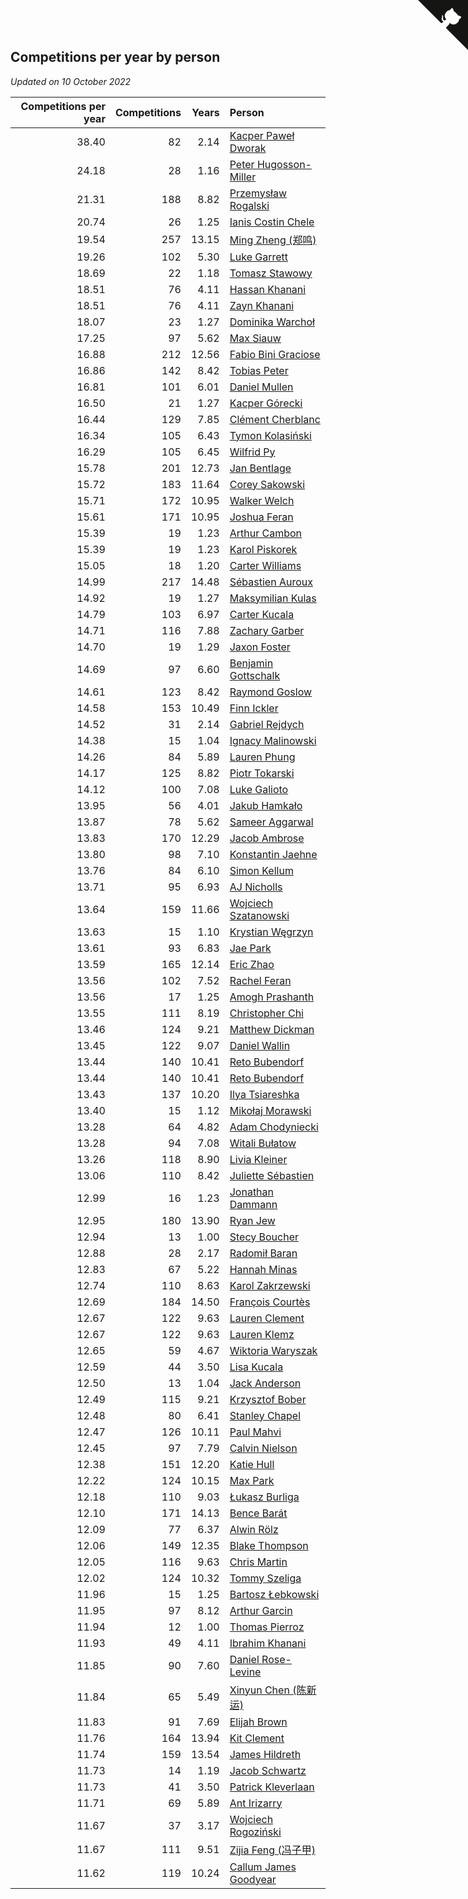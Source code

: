 ## Competitions per year by person

*Updated on 10 October 2022*

| Competitions per year | Competitions | Years | Person |
| ---: | ---: | ---: | :--- |
| 38.40 | 82 | 2.14 | [Kacper Paweł Dworak](https://www.worldcubeassociation.org/persons/2020DWOR01) |
| 24.18 | 28 | 1.16 | [Peter Hugosson-Miller](https://www.worldcubeassociation.org/persons/2021HUGO01) |
| 21.31 | 188 | 8.82 | [Przemysław Rogalski](https://www.worldcubeassociation.org/persons/2013ROGA02) |
| 20.74 | 26 | 1.25 | [Ianis Costin Chele](https://www.worldcubeassociation.org/persons/2021CHEL01) |
| 19.54 | 257 | 13.15 | [Ming Zheng (郑鸣)](https://www.worldcubeassociation.org/persons/2009ZHEN11) |
| 19.26 | 102 | 5.30 | [Luke Garrett](https://www.worldcubeassociation.org/persons/2017GARR05) |
| 18.69 | 22 | 1.18 | [Tomasz Stawowy](https://www.worldcubeassociation.org/persons/2021STAW01) |
| 18.51 | 76 | 4.11 | [Hassan Khanani](https://www.worldcubeassociation.org/persons/2018KHAN26) |
| 18.51 | 76 | 4.11 | [Zayn Khanani](https://www.worldcubeassociation.org/persons/2018KHAN28) |
| 18.07 | 23 | 1.27 | [Dominika Warchoł](https://www.worldcubeassociation.org/persons/2021WARC01) |
| 17.25 | 97 | 5.62 | [Max Siauw](https://www.worldcubeassociation.org/persons/2017SIAU02) |
| 16.88 | 212 | 12.56 | [Fabio Bini Graciose](https://www.worldcubeassociation.org/persons/2010GRAC02) |
| 16.86 | 142 | 8.42 | [Tobias Peter](https://www.worldcubeassociation.org/persons/2014PETE03) |
| 16.81 | 101 | 6.01 | [Daniel Mullen](https://www.worldcubeassociation.org/persons/2016MULL04) |
| 16.50 | 21 | 1.27 | [Kacper Górecki](https://www.worldcubeassociation.org/persons/2021GORE01) |
| 16.44 | 129 | 7.85 | [Clément Cherblanc](https://www.worldcubeassociation.org/persons/2014CHER05) |
| 16.34 | 105 | 6.43 | [Tymon Kolasiński](https://www.worldcubeassociation.org/persons/2016KOLA02) |
| 16.29 | 105 | 6.45 | [Wilfrid Py](https://www.worldcubeassociation.org/persons/2016PYWI01) |
| 15.78 | 201 | 12.73 | [Jan Bentlage](https://www.worldcubeassociation.org/persons/2010BENT01) |
| 15.72 | 183 | 11.64 | [Corey Sakowski](https://www.worldcubeassociation.org/persons/2011SAKO01) |
| 15.71 | 172 | 10.95 | [Walker Welch](https://www.worldcubeassociation.org/persons/2011WELC01) |
| 15.61 | 171 | 10.95 | [Joshua Feran](https://www.worldcubeassociation.org/persons/2011FERA01) |
| 15.39 | 19 | 1.23 | [Arthur Cambon](https://www.worldcubeassociation.org/persons/2021CAMB01) |
| 15.39 | 19 | 1.23 | [Karol Piskorek](https://www.worldcubeassociation.org/persons/2021PISK01) |
| 15.05 | 18 | 1.20 | [Carter Williams](https://www.worldcubeassociation.org/persons/2021WILL06) |
| 14.99 | 217 | 14.48 | [Sébastien Auroux](https://www.worldcubeassociation.org/persons/2008AURO01) |
| 14.92 | 19 | 1.27 | [Maksymilian Kulas](https://www.worldcubeassociation.org/persons/2021KULA02) |
| 14.79 | 103 | 6.97 | [Carter Kucala](https://www.worldcubeassociation.org/persons/2015KUCA01) |
| 14.71 | 116 | 7.88 | [Zachary Garber](https://www.worldcubeassociation.org/persons/2014GARB01) |
| 14.70 | 19 | 1.29 | [Jaxon Foster](https://www.worldcubeassociation.org/persons/2021FOST01) |
| 14.69 | 97 | 6.60 | [Benjamin Gottschalk](https://www.worldcubeassociation.org/persons/2016GOTT01) |
| 14.61 | 123 | 8.42 | [Raymond Goslow](https://www.worldcubeassociation.org/persons/2014GOSL01) |
| 14.58 | 153 | 10.49 | [Finn Ickler](https://www.worldcubeassociation.org/persons/2012ICKL01) |
| 14.52 | 31 | 2.14 | [Gabriel Rejdych](https://www.worldcubeassociation.org/persons/2020REJD01) |
| 14.38 | 15 | 1.04 | [Ignacy Malinowski](https://www.worldcubeassociation.org/persons/2021MALI02) |
| 14.26 | 84 | 5.89 | [Lauren Phung](https://www.worldcubeassociation.org/persons/2016PHUN02) |
| 14.17 | 125 | 8.82 | [Piotr Tokarski](https://www.worldcubeassociation.org/persons/2013TOKA01) |
| 14.12 | 100 | 7.08 | [Luke Galioto](https://www.worldcubeassociation.org/persons/2015GALI02) |
| 13.95 | 56 | 4.01 | [Jakub Hamkało](https://www.worldcubeassociation.org/persons/2018HAMK01) |
| 13.87 | 78 | 5.62 | [Sameer Aggarwal](https://www.worldcubeassociation.org/persons/2017AGGA01) |
| 13.83 | 170 | 12.29 | [Jacob Ambrose](https://www.worldcubeassociation.org/persons/2010AMBR01) |
| 13.80 | 98 | 7.10 | [Konstantin Jaehne](https://www.worldcubeassociation.org/persons/2015JAEH01) |
| 13.76 | 84 | 6.10 | [Simon Kellum](https://www.worldcubeassociation.org/persons/2016KELL12) |
| 13.71 | 95 | 6.93 | [AJ Nicholls](https://www.worldcubeassociation.org/persons/2015NICH04) |
| 13.64 | 159 | 11.66 | [Wojciech Szatanowski](https://www.worldcubeassociation.org/persons/2011SZAT01) |
| 13.63 | 15 | 1.10 | [Krystian Węgrzyn](https://www.worldcubeassociation.org/persons/2021WEGR01) |
| 13.61 | 93 | 6.83 | [Jae Park](https://www.worldcubeassociation.org/persons/2015PARK24) |
| 13.59 | 165 | 12.14 | [Eric Zhao](https://www.worldcubeassociation.org/persons/2010ZHAO19) |
| 13.56 | 102 | 7.52 | [Rachel Feran](https://www.worldcubeassociation.org/persons/2015FERA01) |
| 13.56 | 17 | 1.25 | [Amogh Prashanth](https://www.worldcubeassociation.org/persons/2021PRAS01) |
| 13.55 | 111 | 8.19 | [Christopher Chi](https://www.worldcubeassociation.org/persons/2014CHIC01) |
| 13.46 | 124 | 9.21 | [Matthew Dickman](https://www.worldcubeassociation.org/persons/2013DICK01) |
| 13.45 | 122 | 9.07 | [Daniel Wallin](https://www.worldcubeassociation.org/persons/2013WALL03) |
| 13.44 | 140 | 10.41 | [Reto Bubendorf](https://www.worldcubeassociation.org/persons/2012BUBE01) |
| 13.44 | 140 | 10.41 | [Reto Bubendorf](https://www.worldcubeassociation.org/persons/2012BUBE01) |
| 13.43 | 137 | 10.20 | [Ilya Tsiareshka](https://www.worldcubeassociation.org/persons/2012TERE01) |
| 13.40 | 15 | 1.12 | [Mikołaj Morawski](https://www.worldcubeassociation.org/persons/2021MORA01) |
| 13.28 | 64 | 4.82 | [Adam Chodyniecki](https://www.worldcubeassociation.org/persons/2017CHOD02) |
| 13.28 | 94 | 7.08 | [Witali Bułatow](https://www.worldcubeassociation.org/persons/2015BUAT01) |
| 13.26 | 118 | 8.90 | [Livia Kleiner](https://www.worldcubeassociation.org/persons/2013KLEI03) |
| 13.06 | 110 | 8.42 | [Juliette Sébastien](https://www.worldcubeassociation.org/persons/2014SEBA01) |
| 12.99 | 16 | 1.23 | [Jonathan Dammann](https://www.worldcubeassociation.org/persons/2021DAMM01) |
| 12.95 | 180 | 13.90 | [Ryan Jew](https://www.worldcubeassociation.org/persons/2008JEWR01) |
| 12.94 | 13 | 1.00 | [Stecy Boucher](https://www.worldcubeassociation.org/persons/2021BOUC01) |
| 12.88 | 28 | 2.17 | [Radomił Baran](https://www.worldcubeassociation.org/persons/2020BARA02) |
| 12.83 | 67 | 5.22 | [Hannah Minas](https://www.worldcubeassociation.org/persons/2017MINA04) |
| 12.74 | 110 | 8.63 | [Karol Zakrzewski](https://www.worldcubeassociation.org/persons/2014ZAKR01) |
| 12.69 | 184 | 14.50 | [François Courtès](https://www.worldcubeassociation.org/persons/2008COUR01) |
| 12.67 | 122 | 9.63 | [Lauren Clement](https://www.worldcubeassociation.org/persons/2013KLEM01) |
| 12.67 | 122 | 9.63 | [Lauren Klemz](https://www.worldcubeassociation.org/persons/2013KLEM01) |
| 12.65 | 59 | 4.67 | [Wiktoria Waryszak](https://www.worldcubeassociation.org/persons/2018WARY01) |
| 12.59 | 44 | 3.50 | [Lisa Kucala](https://www.worldcubeassociation.org/persons/2019KUCA01) |
| 12.50 | 13 | 1.04 | [Jack Anderson](https://www.worldcubeassociation.org/persons/2021ANDE05) |
| 12.49 | 115 | 9.21 | [Krzysztof Bober](https://www.worldcubeassociation.org/persons/2013BOBE01) |
| 12.48 | 80 | 6.41 | [Stanley Chapel](https://www.worldcubeassociation.org/persons/2016CHAP04) |
| 12.47 | 126 | 10.11 | [Paul Mahvi](https://www.worldcubeassociation.org/persons/2012MAHV01) |
| 12.45 | 97 | 7.79 | [Calvin Nielson](https://www.worldcubeassociation.org/persons/2014NIEL03) |
| 12.38 | 151 | 12.20 | [Katie Hull](https://www.worldcubeassociation.org/persons/2010HULL01) |
| 12.22 | 124 | 10.15 | [Max Park](https://www.worldcubeassociation.org/persons/2012PARK03) |
| 12.18 | 110 | 9.03 | [Łukasz Burliga](https://www.worldcubeassociation.org/persons/2013BURL01) |
| 12.10 | 171 | 14.13 | [Bence Barát](https://www.worldcubeassociation.org/persons/2008BARA01) |
| 12.09 | 77 | 6.37 | [Alwin Rölz](https://www.worldcubeassociation.org/persons/2016ROLZ01) |
| 12.06 | 149 | 12.35 | [Blake Thompson](https://www.worldcubeassociation.org/persons/2010THOM03) |
| 12.05 | 116 | 9.63 | [Chris Martin](https://www.worldcubeassociation.org/persons/2013MART03) |
| 12.02 | 124 | 10.32 | [Tommy Szeliga](https://www.worldcubeassociation.org/persons/2012SZEL01) |
| 11.96 | 15 | 1.25 | [Bartosz Łebkowski](https://www.worldcubeassociation.org/persons/2021LEBK01) |
| 11.95 | 97 | 8.12 | [Arthur Garcin](https://www.worldcubeassociation.org/persons/2014GARC27) |
| 11.94 | 12 | 1.00 | [Thomas Pierroz](https://www.worldcubeassociation.org/persons/2021PIER01) |
| 11.93 | 49 | 4.11 | [Ibrahim Khanani](https://www.worldcubeassociation.org/persons/2018KHAN27) |
| 11.85 | 90 | 7.60 | [Daniel Rose-Levine](https://www.worldcubeassociation.org/persons/2015ROSE01) |
| 11.84 | 65 | 5.49 | [Xinyun Chen (陈新运)](https://www.worldcubeassociation.org/persons/2017CHEN36) |
| 11.83 | 91 | 7.69 | [Elijah Brown](https://www.worldcubeassociation.org/persons/2015BROW03) |
| 11.76 | 164 | 13.94 | [Kit Clement](https://www.worldcubeassociation.org/persons/2008CLEM01) |
| 11.74 | 159 | 13.54 | [James Hildreth](https://www.worldcubeassociation.org/persons/2009HILD01) |
| 11.73 | 14 | 1.19 | [Jacob Schwartz](https://www.worldcubeassociation.org/persons/2021SCHW01) |
| 11.73 | 41 | 3.50 | [Patrick Kleverlaan](https://www.worldcubeassociation.org/persons/2019KLEV01) |
| 11.71 | 69 | 5.89 | [Ant Irizarry](https://www.worldcubeassociation.org/persons/2016IRIZ02) |
| 11.67 | 37 | 3.17 | [Wojciech Rogoziński](https://www.worldcubeassociation.org/persons/2019ROGO04) |
| 11.67 | 111 | 9.51 | [Zijia Feng (冯子甲)](https://www.worldcubeassociation.org/persons/2013FENG02) |
| 11.62 | 119 | 10.24 | [Callum James Goodyear](https://www.worldcubeassociation.org/persons/2012GOOD02) |


<a href="https://github.com/JustinTimeCuber/wca_statistics" class="github-corner" aria-label="View source on Github"><svg width="80" height="80" viewBox="0 0 250 250" style="fill:#151513; color:#fff; position: absolute; top: 0; border: 0; right: 0;" aria-hidden="true"><path d="M0,0 L115,115 L130,115 L142,142 L250,250 L250,0 Z"></path><path d="M128.3,109.0 C113.8,99.7 119.0,89.6 119.0,89.6 C122.0,82.7 120.5,78.6 120.5,78.6 C119.2,72.0 123.4,76.3 123.4,76.3 C127.3,80.9 125.5,87.3 125.5,87.3 C122.9,97.6 130.6,101.9 134.4,103.2" fill="currentColor" style="transform-origin: 130px 106px;" class="octo-arm"></path><path d="M115.0,115.0 C114.9,115.1 118.7,116.5 119.8,115.4 L133.7,101.6 C136.9,99.2 139.9,98.4 142.2,98.6 C133.8,88.0 127.5,74.4 143.8,58.0 C148.5,53.4 154.0,51.2 159.7,51.0 C160.3,49.4 163.2,43.6 171.4,40.1 C171.4,40.1 176.1,42.5 178.8,56.2 C183.1,58.6 187.2,61.8 190.9,65.4 C194.5,69.0 197.7,73.2 200.1,77.6 C213.8,80.2 216.3,84.9 216.3,84.9 C212.7,93.1 206.9,96.0 205.4,96.6 C205.1,102.4 203.0,107.8 198.3,112.5 C181.9,128.9 168.3,122.5 157.7,114.1 C157.9,116.9 156.7,120.9 152.7,124.9 L141.0,136.5 C139.8,137.7 141.6,141.9 141.8,141.8 Z" fill="currentColor" class="octo-body"></path></svg></a><style>.github-corner:hover .octo-arm{animation:octocat-wave 560ms ease-in-out}@keyframes octocat-wave{0%,100%{transform:rotate(0)}20%,60%{transform:rotate(-25deg)}40%,80%{transform:rotate(10deg)}}@media (max-width:500px){.github-corner:hover .octo-arm{animation:none}.github-corner .octo-arm{animation:octocat-wave 560ms ease-in-out}}</style>
